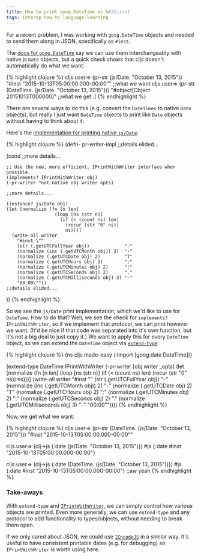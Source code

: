 ```yaml
---
title: How to print goog.DateTime as &#35;inst
tags: interop how-to language-learning
---
```


For a recent problem, I was working with `goog.DateTime` objects and needed to send them along in JSON, specifically as `#inst`.

The [docs for `goog.DateTime`][goog-docs] say we can use them interchangeably with native js `Date` objects, but a quick check shows that cljs doesn't automatically do what we want:

{% highlight clojure %}
cljs.user=> (pr-str (js/Date. "October 13, 2015"))
"#inst \"2015-10-13T05:00:00.000-00:00\"" ;;what we want
cljs.user=> (pr-str (DateTime. (js/Date. "October 13, 2015")))
"#object[Object 20151013T000000]" ;;what we get :(
{% endhighlight %}

There are several ways to do this (e.g. convert the `DateTimes` to native `Date` objects), but really I just want `DateTime` objects to print like `Date` objects without having to think about it.

Here's the [implementation for printing native `js/Date`][implementation]:

{% highlight clojure %}
(defn- pr-writer-impl
  ;;details elided...

  (cond
    ;;more details...

    ;; Use the new, more efficient, IPrintWithWriter interface when possible.
    (implements? IPrintWithWriter obj)
    (-pr-writer ^not-native obj writer opts)

    ;;more details...

    (instance? js/Date obj)
    (let [normalize (fn [n len]
                      (loop [ns (str n)]
                        (if (< (count ns) len)
                          (recur (str "0" ns))
                          ns)))]
      (write-all writer
        "#inst \""
        (str (.getUTCFullYear obj))             "-"
        (normalize (inc (.getUTCMonth obj)) 2)  "-"
        (normalize (.getUTCDate obj) 2)         "T"
        (normalize (.getUTCHours obj) 2)        ":"
        (normalize (.getUTCMinutes obj) 2)      ":"
        (normalize (.getUTCSeconds obj) 2)      "."
        (normalize (.getUTCMilliseconds obj) 3) "-"
        "00:00\""))
    ;;details elided...
  ))
{% endhighlight %}

So we see the `js/Date` print implementation, which we'd like to use for `DateTime`. How to do that? Well, we see the check for `implements? IPrintWithWriter`, so if we implement that protocol, we can print however we want. (It'd be nice if that code was separated into it's own function, but it's not a big deal to just copy it.) We want to apply this for every `DateTime` object, so we can extend the `DateTime` object via [`extend-type`][extend-type]:

{% highlight clojure %}
(ns cljs.made-easy
  (:import [goog.date DateTime]))

(extend-type DateTime
  IPrintWithWriter
  (-pr-writer [obj writer _opts]
    (let [normalize (fn [n len]
                      (loop [ns (str n)]
                        (if (< (count ns) len)
                          (recur (str "0" ns))
                          ns)))]
      (write-all writer
                 "#inst \""
                 (str (.getUTCFullYear obj))             "-"
                 (normalize (inc (.getUTCMonth obj)) 2)  "-"
                 (normalize (.getUTCDate obj) 2)         "T"
                 (normalize (.getUTCHours obj) 2)        ":"
                 (normalize (.getUTCMinutes obj) 2)      ":"
                 (normalize (.getUTCSeconds obj) 2)      "."
                 (normalize (.getUTCMilliseconds obj) 3) "-"
                 "00:00\""))))
{% endhighlight %}

Now, we get what we want:

{% highlight clojure %}
cljs.user=> (pr-str (DateTime. (js/Date. "October 13, 2015")))
"#inst \"2015-10-13T05:00:00.000-00:00\""

cljs.user=> (clj->js {:date (js/Date. "October 13, 2015")})
#js {:date #inst "2015-10-13T05:00:00.000-00:00"}

cljs.user=> (clj->js {:date (DateTime. (js/Date. "October 13, 2015"))})
#js {:date #inst "2015-10-13T05:00:00.000-00:00"} ;;aw yeah
{% endhighlight %}

### Take-aways

With `extend-type` and [`IPrintWithWriter`][iprintwithwriter], we can simply control how various objects are printed. Even more generally, we can use `extend-type` and any protocol to add functionality to types/objects, without needing to break them open.

If we only cared about JSON, we could use [`IEncodeJS`][iencodejs] in a similar way. It's useful to have consistent printable dates (e.g. for debugging) so `IPrintWithWriter` is worth using here.

[implementation]: https://github.com/clojure/clojurescript/blob/r1.7.48/src/main/cljs/cljs/core.cljs#L8772-L8847
[goog-docs]: https://google.github.io/closure-library/api/class_goog_date_DateTime.html
[extend-type]: http://clojure.github.io/clojure/clojure.core-api.html#clojure.core/extend-type
[iprintwithwriter]: https://github.com/clojure/clojurescript/blob/r1.7.48/src/main/cljs/cljs/core.cljs#L619-L625
[iencodejs]: https://github.com/clojure/clojurescript/blob/r1.7.48/src/main/cljs/cljs/core.cljs#L9271-L9274
